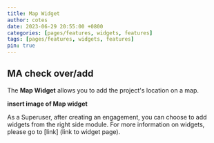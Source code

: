 ```yaml
---
title: Map Widget
author: cotes
date: 2023-06-29 20:55:00 +0800
categories: [pages/features, widgets, features]
tags: [pages/features, widgets, features]
pin: true
---
```


## MA check over/add  

The **Map Widget** allows you to add the project's location on a map. 

  **insert image of Map widget**  
  
As a Superuser, after creating an engagement, you can choose to add widgets from the right side module. For more information on widgets, please go to [link] (link to widget page).
